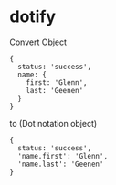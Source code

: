dotify
======

Convert Object

    {
      status: 'success',
      name: {
        first: 'Glenn',
        last: 'Geenen'
      }
    }

to (Dot notation object)

    {
      status: 'success',
      'name.first': 'Glenn',
      'name.last': 'Geenen'
    }
